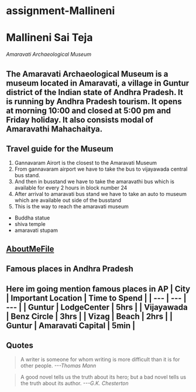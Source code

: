 # assignment-Mallineni
# Mallineni Sai Teja
###### Amaravati Archaeological Museum
The Amaravati Archaeological Museum is a museum located in Amaravati, a village in Guntur district of the Indian state of Andhra Pradesh. **It is running by Andhra Pradesh tourism.** It opens at morning 10:00 and closed at 5:00 pm and Friday holiday. It also consists modal of **Amaravathi Mahachaitya.**
---
## Travel guide for the Museum
1. Gannavaram Airort is the closest to the Amaravati Museum
2. From gannavaram airport we have to take the bus to vijayawada central bus stand.
3. And then in busstand we have to take the amaravathi bus which is available for every 2 hours in block number 24
4. After arrival to amaravati bus stand we have to take an auto to museum which are available out side of the busstand 
5. This is the way to reach the amaravati museum
* Buddha statue
* shiva temple
* amaravati stupam

[AboutMeFile](AboutMe.md)
---
## Famous places in Andhra Pradesh
Here im going mention famous places in AP
| City | Important Location | Time to Spend |
| --- | --- | --- |
| Guntur | LodgeCenter | 5hrs |
| Vijayawada | Benz Circle | 3hrs |
| Vizag | Beach | 2hrs |
| Guntur | Amaravati Capital | 5min |
---
## Quotes
> A writer is someone for whom writing is more difficult than it is for other people. *---Thomas Mann*

> A good novel tells us the truth about its hero; but a bad novel tells us the truth about its author. *---G.K. Chesterton*
